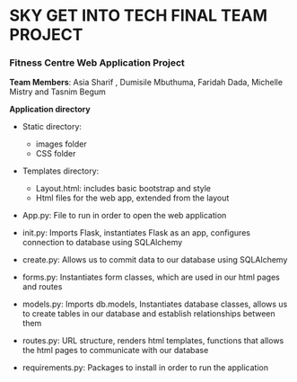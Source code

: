 # **SKY GET INTO TECH FINAL TEAM** PROJECT

### **Fitness Centre Web Application Project**

**Team Members**: Asia Sharif , Dumisile Mbuthuma, Faridah Dada, Michelle Mistry and Tasnim Begum 

**Application directory**

* Static directory:
    * images folder 
    * CSS folder
   
* Templates directory:
    * Layout.html: includes basic bootstrap and style
    * Html files for the web app, extended from the layout
  
* App.py: File to run in order to open the web application 
* init.py: Imports Flask, instantiates Flask as an app, configures connection to database using SQLAlchemy 
* create.py: Allows us to commit data to our database using SQLAlchemy 
* forms.py: Instantiates form classes, which are used in our html pages and routes
* models.py: Imports db.models, Instantiates database classes, allows us to create tables in our database and establish relationships between them 
* routes.py: URL structure, renders html templates, functions that allows the html pages to communicate with our database
* requirements.py: Packages to install in order to run the application



